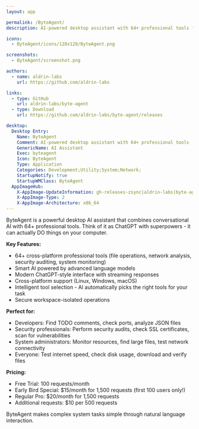 ```yaml
---
layout: app

permalink: /ByteAgent/
description: AI-powered desktop assistant with 64+ professional tools for developers, system administrators, and IT professionals

icons:
  - ByteAgent/icons/128x128/ByteAgent.png

screenshots:
  - ByteAgent/screenshot.png

authors:
  - name: aldrin-labs
    url: https://github.com/aldrin-labs

links:
  - type: GitHub
    url: aldrin-labs/byte-agent
  - type: Download
    url: https://github.com/aldrin-labs/byte-agent/releases

desktop:
  Desktop Entry:
    Name: ByteAgent
    Comment: AI-powered desktop assistant with 64+ professional tools
    GenericName: AI Assistant
    Exec: byteagent
    Icon: ByteAgent
    Type: Application
    Categories: Development;Utility;System;Network;
    StartupNotify: true
    StartupWMClass: ByteAgent
  AppImageHub:
    X-AppImage-UpdateInformation: gh-releases-zsync|aldrin-labs|byte-agent|latest|ByteAgent*.AppImage.zsync
    X-AppImage-Type: 2
    X-AppImage-Architecture: x86_64
---
```


ByteAgent is a powerful desktop AI assistant that combines conversational AI with 64+ professional tools. Think of it as ChatGPT with superpowers - it can actually DO things on your computer.

**Key Features:**
- 64+ cross-platform professional tools (file operations, network analysis, security auditing, system monitoring)
- Smart AI powered by advanced language models
- Modern ChatGPT-style interface with streaming responses
- Cross-platform support (Linux, Windows, macOS)
- Intelligent tool selection - AI automatically picks the right tools for your task
- Secure workspace-isolated operations

**Perfect for:**
- Developers: Find TODO comments, check ports, analyze JSON files
- Security professionals: Perform security audits, check SSL certificates, scan for vulnerabilities
- System administrators: Monitor resources, find large files, test network connectivity
- Everyone: Test internet speed, check disk usage, download and verify files

**Pricing:**
- Free Trial: 100 requests/month
- Early Bird Special: $15/month for 1,500 requests (first 100 users only!)
- Regular Pro: $20/month for 1,500 requests
- Additional requests: $10 per 500 requests

ByteAgent makes complex system tasks simple through natural language interaction.